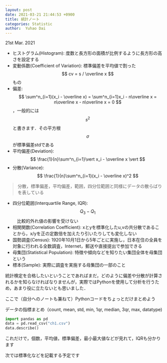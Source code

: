 ```yaml
---
layout: post
date: 2021-03-21 21:44:53 +0900
title: 統計ノート
categories: Statistic
author:  Yuhao Dai
---
```



21st Mar. 2021

* ヒストグラム(Histogram): 度数と長方形の面積が比例するように長方形の高さを設定する
* 変動係数(Coefficient of Variation): 標準偏差を平均値で割った　$$ cv = s / \overline x $$ もの
* 偏差: $$ \sum^n_{i=1}(x_i - \overline x) = \sum^n_{i=1}x_i - n\overline x = n\overline x - n\overline x = 0 $$，一般的には $$ s^2 $$と書きます．その平方根 $$ \sigma $$が標準偏差stdである
* 平均偏差(Deviation): $$ \frac{1}{n}\sum^n_{i=1}\vert x_i - \overline x \vert $$
* 分散(Variance): $$ \frac{1}{n}\sum^n_{i=1}(x_i - \overline x)^2 $$

> 分散，標準偏差，平均偏差，範囲，四分位範囲と同様にデータの散らばりを表している

* 四分位範囲(Interquartile Range, IQR): $$ Q_3 - Q_1 $$　比較的外れ値の影響を受けない
* 相関関数(Correlation Coefficient): xとyを標準化したu,vの共分散であることから，x/yを正の定数倍を加えたり引いたりしても変化しない
* 国勢調査(Census): 1920年10月1日から5年ごとに実施し，日本在住の全員を対象に行われる全数調査，Internet，郵送や直接提出で参加できる
* 母集団(Statistical Population): 特徴や傾向などを知りたい集団全体を母集団という
* 標本(Sample): 実際に調査を実施する母集団の一部のこと


統計検定を合格したいということであればまだ，どのように偏差や分散が計算されるかを知らなければなりませんが，実際ではPythonを使用して分析を行うため，あまり役に立たないとも思いました．

ここで（自分へのノートも兼ねて）Pythonコードをちょっとだけまとめよう

データの指標まとめ（count, mean, std, min, 1qr, median, 3qr, max, datatype)
~~~ python
import pandas as pd
data = pd.read_csv("ch1.csv")
data.describe()
~~~
これだけで，個数，平均値，標準偏差，最小最大値などが見れて，IQRも分かります

次では標準化などを記載する予定です
